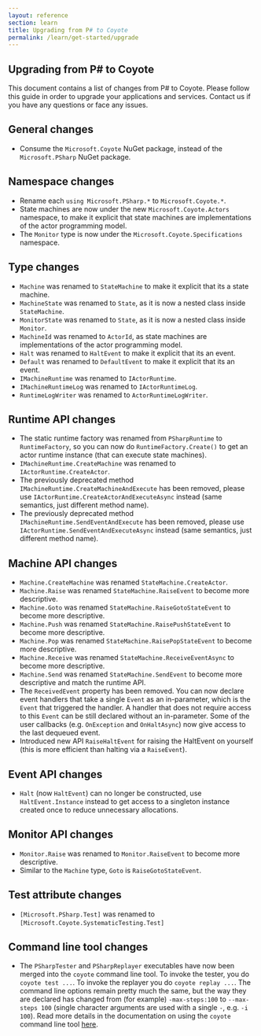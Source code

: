 ```yaml
---
layout: reference
section: learn
title: Upgrading from P# to Coyote
permalink: /learn/get-started/upgrade
---
```


## Upgrading from P# to Coyote
This document contains a list of changes from P# to Coyote. Please follow this guide in order to
upgrade your applications and services. Contact us if you have any questions or face any issues.

## General changes
- Consume the `Microsoft.Coyote` NuGet package, instead of the `Microsoft.PSharp` NuGet package.

## Namespace changes
- Rename each `using Microsoft.PSharp.*` to `Microsoft.Coyote.*`.
- State machines are now under the new `Microsoft.Coyote.Actors` namespace, to make it explicit that
  state machines are implementations of the actor programming model.
- The `Monitor` type is now under the `Microsoft.Coyote.Specifications` namespace.

## Type changes
- `Machine` was renamed to `StateMachine` to make it explicit that its a state machine.
- `MachineState` was renamed to `State`, as it is now a nested class inside `StateMachine`.
- `MonitorState` was renamed to `State`, as it is now a nested class inside `Monitor`.
- `MachineId` was renamed to `ActorId`, as state machines are implementations of the actor
  programming model.
- `Halt` was renamed to `HaltEvent` to make it explicit that its an event.
- `Default` was renamed to `DefaultEvent` to make it explicit that its an event.
- `IMachineRuntime` was renamed to `IActorRuntime`.
- `IMachineRuntimeLog` was renamed to `IActorRuntimeLog`.
- `RuntimeLogWriter` was renamed to `ActorRuntimeLogWriter`.

## Runtime API changes
- The static runtime factory was renamed from `PSharpRuntime` to `RuntimeFactory`, so you can
  now do `RuntimeFactory.Create()` to get an actor runtime instance (that can execute state
  machines).
- `IMachineRuntime.CreateMachine` was renamed to `IActorRuntime.CreateActor`.
- The previously deprecated method `IMachineRuntime.CreateMachineAndExecute` has been removed,
  please use `IActorRuntime.CreateActorAndExecuteAsync` instead (same semantics, just different
  method name).
- The previously deprecated method `IMachineRuntime.SendEventAndExecute` has been removed, please
  use `IActorRuntime.SendEventAndExecuteAsync` instead (same semantics, just different method name).

## Machine API changes
- `Machine.CreateMachine` was renamed `StateMachine.CreateActor`.
- `Machine.Raise` was renamed `StateMachine.RaiseEvent` to become more descriptive.
- `Machine.Goto` was renamed `StateMachine.RaiseGotoStateEvent` to become more descriptive.
- `Machine.Push` was renamed `StateMachine.RaisePushStateEvent` to become more descriptive.
- `Machine.Pop` was renamed `StateMachine.RaisePopStateEvent` to become more descriptive.
- `Machine.Receive` was renamed `StateMachine.ReceiveEventAsync` to become more descriptive.
- `Machine.Send` was renamed `StateMachine.SendEvent` to become more descriptive and match the
  runtime API.
- The `ReceivedEvent` property has been removed. You can now declare event handlers that take a
  single `Event` as an in-parameter, which is the `Event` that triggered the handler. A handler that
  does not require access to this `Event` can be still declared without an in-parameter. Some of the
  user callbacks (e.g. `OnException` and `OnHaltAsync`) now give access to the last dequeued event.
- Introduced new API `RaiseHaltEvent` for raising the HaltEvent on yourself (this is more efficient
  than halting via a `RaiseEvent`).

## Event API changes
- `Halt` (now `HaltEvent`) can no longer be constructed, use `HaltEvent.Instance` instead to get
  access to a singleton instance created once to reduce unnecessary allocations.

## Monitor API changes
- `Monitor.Raise` was renamed to `Monitor.RaiseEvent` to become more descriptive.
- Similar to the `Machine` type, `Goto` is `RaiseGotoStateEvent`.

## Test attribute changes
- `[Microsoft.PSharp.Test]` was renamed  to `[Microsoft.Coyote.SystematicTesting.Test]`

## Command line tool changes
- The `PSharpTester` and `PSharpReplayer` executables have now been merged into the `coyote` command
  line tool. To invoke the tester, you do `coyote test ...`. To invoke the replayer you do `coyote
  replay ...`. The command line options remain pretty much the same, but the way they are declared
  has changed from (for example) `-max-steps:100` to `--max-steps 100` (single character arguments
  are used with a single `-`, e.g. `-i 100`). Read more details in the documentation on using the
  `coyote` command line tool [here](/coyote/learn/tools/testing).
